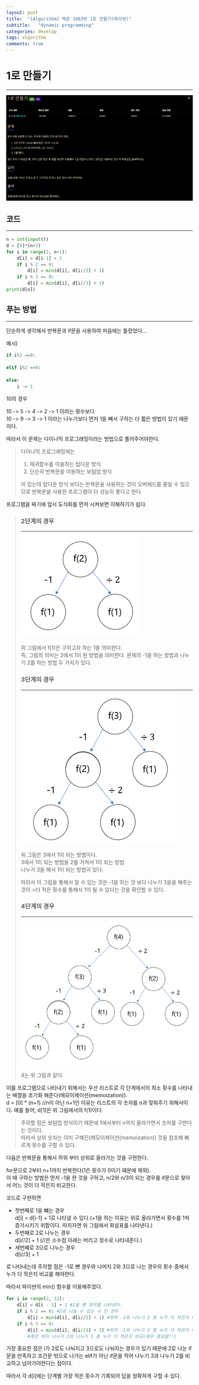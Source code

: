 ```yaml
---
layout: post
title:  "[Algorithm] 백준 1463번 1로 만들기(파이썬)"
subtitle:   "dynamic programming"
categories: develop
tags: algorithm
comments: true
---
```


# 1로 만들기
---
![그림 1-1](/assets/img/algorithm/1로_만들기_문제.png)

## 코드
---
```python
n = int(input())
d = [0]*(n+1)
for i in range(2, n+1):
    d[i] = d[i-1] + 1
    if i % 2 == 0:
        d[i] = min(d[i], d[i//2] + 1)
    if i % 3 == 0:
        d[i] = min(d[i], d[i//3] + 1)
print(d[n])
```

## 푸는 방법
---
단순하게 생각해서 반복문과 if문을 사용하여 처음에는 틀렸었다...

예시)   
```python
if i%3 ==0:

elif i%2 ==0:

else:
    i -= 1
```


10의 경우 

10 -> 5 -> 4 -> 2 -> 1 이라는 횟수보다  
10 -> 9 -> 3 -> 1 이라는 나누기보다 먼저 1을 빼서 구하는 더 짧은 방법이 있기 때문이다.

따라서 이 문제는 다이나믹 프로그래밍이라는 방법으로 풀어주어야한다.


>다이나믹 프로그래밍에는 
>
>1. 재귀함수를 이용하는 탑다운 방식
>2. 단순히 반복문을 이용하는 보텀업 방식    
>
>이 있는데 탑다운 방식 보다는 반복문을 사용하는 것이 오버헤드를 줄일 수 있으므로 반복문을 사용한 프로그램이 더 성능이 좋다고 한다.

프로그램을 짜기에 앞서 도식화를 먼저 시켜보면 이해하기가 쉽다.

>### 2단계의 경우
>---
>
>![그림 1-1](/assets/img/algorithm/보텀업-1.png)
>
>위 그림에서 f(1)은 구하고자 하는 1을 의미한다.  
>즉, 그림의 의미는 2에서 1이 된 방법을 의미한다. 
>문제의 -1을 하는 방법과 나누기 2를 하는 방법 두 가지가 있다.
>
>### 3단계의 경우
>---
>
>![그림 1-1](/assets/img/algorithm/보텀업-2.png)
>
>위 그림은 3에서 1이 되는 방법이다.  
>3에서 1이 되는 방법을 2를 거쳐서 1이 되는 방법  
>나누기 3을 해서 1이 되는 방법이 있다.
>
>따라서 이 그림을 통해서 알 수 있는 것은 -1을 하는 것 보다 나누기 3을을 해주는 것이 >더 적은 횟수를 통해서 1이 될 수 있다는 것을 확인할 수 있다.
>
>### 4단계의 경우
>---
>
>![그림 1-1](/assets/img/algorithm/보텀업-3.png)
>
>4는 위 그림과 같다.

이를 프로그램으로 나타내기 위해서는 
우선 리스트로 각 단계에서의 최소 횟수를 나타내는 배열을 초기화 해준다(메모이제이션(memoization)).  
d = [0] * (n+1) //n이 아닌 n+1인 이유는 리스트의 각 숫자를 n과 맞춰주기 위해서이다. 예를 들어, d[1]은 위 그림에서의 f(1)이다.

>주의할 점은 보텀업 방식이기 때문에 1에서부터 n까지 올라가면서 숫자를 구한다는 것이다.   
>따라서 상위 숫자는 이미 구해진(메모이제이션(memoization)) 것을 참조해 빠르게 횟수를 구할 수 있다.

다음은 반복문을 통해서 하위 부터 상위로 올라가는 것을 구현한다.

for문으로 2부터 n+1까지 반복한다(1은 횟수가 0이기 떄문에 제외).   
이 때 구하는 방법은 먼저 -1을 한 것을 구하고, n/2와 n/3이 되는 경우를 if문으로 찾아서 어느 것이 더 작은지 비교한다.

코드로 구현하면     
* 첫번째로 1을 뺴는 경우  
d[i] = d[i-1] + 1로 나타낼 수 있다.(+1을 하는 이유는 위로 올라가면서 횟수를 1씩 증가시키기 위함이다. 따지자면 위 그림에서 화살표를 나타낸다.)
* 두번째로 2로 나누는 경우  
d[i//2] + 1 (//은 소수점 아래는 버리고 정수로 나타내준다.)
* 세번쨰로 3으로 나누는 경우    
d[i//3] + 1

로 나타내는데 주의할 점은 -1로 뺸 경우와 나머지 2와 3으로 나는 경우의 횟수 중에서 누가 더 작은지 비교를 해야한다.

따라서 파이썬의 min() 함수를 이용해주었다.  
```python
for i in range(2, 11):
    d[i] = d[i - 1] + 1 #1을 뺸 경우를 나타낸다.
    if i % 2 == 0: #2로 나눌 수 있는 수 인 경우
        d[i] = min(d[i], d[i//2] + 1) #위의 -1와 나누기 2 중 누가 더 작은지 비교
    if i % 3 == 0:
        d[i] = min(d[i], d[i//3] + 1) #위의 -1와 나누기 3 중 누가 더 작은지 비교    
        #혹은 위의 나누기 2와 나누기 3 중 누가 더 적은지 비교(매우 중요함!!)
```
가장 중요한 점은 i가 2로도 나눠지고 3으로도 나눠지는 경우가 있기 때문에 2로 나눈 if문을 만족하고 조건문 밖으로 나가는 elif가 아닌 if문을 적어 나누기 3과 나누기 2를 비교하고 넘어가야한다는 점이다.

따라서 각 d[i]에는 단계별 가장 적은 횟수가 기록되어 답을 정확하게 구할 수 있다.